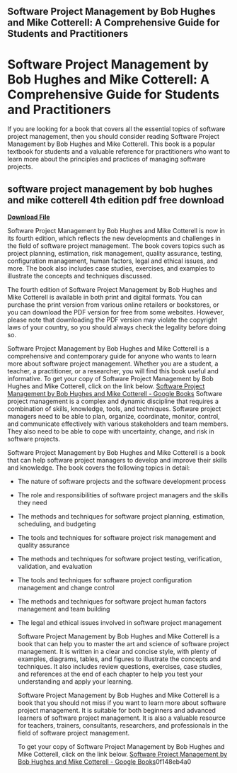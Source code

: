 ## Software Project Management by Bob Hughes and Mike Cotterell: A Comprehensive Guide for Students and Practitioners

  
# Software Project Management by Bob Hughes and Mike Cotterell: A Comprehensive Guide for Students and Practitioners
 
If you are looking for a book that covers all the essential topics of software project management, then you should consider reading Software Project Management by Bob Hughes and Mike Cotterell. This book is a popular textbook for students and a valuable reference for practitioners who want to learn more about the principles and practices of managing software projects.
 
## software project management by bob hughes and mike cotterell 4th edition pdf free download


[**Download File**](https://walllowcopo.blogspot.com/?download=2tMluX)

 
Software Project Management by Bob Hughes and Mike Cotterell is now in its fourth edition, which reflects the new developments and challenges in the field of software project management. The book covers topics such as project planning, estimation, risk management, quality assurance, testing, configuration management, human factors, legal and ethical issues, and more. The book also includes case studies, exercises, and examples to illustrate the concepts and techniques discussed.
 
The fourth edition of Software Project Management by Bob Hughes and Mike Cotterell is available in both print and digital formats. You can purchase the print version from various online retailers or bookstores, or you can download the PDF version for free from some websites. However, please note that downloading the PDF version may violate the copyright laws of your country, so you should always check the legality before doing so.
 
Software Project Management by Bob Hughes and Mike Cotterell is a comprehensive and contemporary guide for anyone who wants to learn more about software project management. Whether you are a student, a teacher, a practitioner, or a researcher, you will find this book useful and informative. To get your copy of Software Project Management by Bob Hughes and Mike Cotterell, click on the link below.
 [Software Project Management by Bob Hughes and Mike Cotterell - Google Books](https://books.google.com/books/about/Software_Project_Management.html?id=ogT_PwAACAAJ)
Software project management is a complex and dynamic discipline that requires a combination of skills, knowledge, tools, and techniques. Software project managers need to be able to plan, organize, coordinate, monitor, control, and communicate effectively with various stakeholders and team members. They also need to be able to cope with uncertainty, change, and risk in software projects.
 
Software Project Management by Bob Hughes and Mike Cotterell is a book that can help software project managers to develop and improve their skills and knowledge. The book covers the following topics in detail:
 
- The nature of software projects and the software development process
- The role and responsibilities of software project managers and the skills they need
- The methods and techniques for software project planning, estimation, scheduling, and budgeting
- The tools and techniques for software project risk management and quality assurance
- The methods and techniques for software project testing, verification, validation, and evaluation
- The tools and techniques for software project configuration management and change control
- The methods and techniques for software project human factors management and team building
- The legal and ethical issues involved in software project management

    Software Project Management by Bob Hughes and Mike Cotterell is a book that can help you to master the art and science of software project management. It is written in a clear and concise style, with plenty of examples, diagrams, tables, and figures to illustrate the concepts and techniques. It also includes review questions, exercises, case studies, and references at the end of each chapter to help you test your understanding and apply your learning.

    Software Project Management by Bob Hughes and Mike Cotterell is a book that you should not miss if you want to learn more about software project management. It is suitable for both beginners and advanced learners of software project management. It is also a valuable resource for teachers, trainers, consultants, researchers, and professionals in the field of software project management.

    To get your copy of Software Project Management by Bob Hughes and Mike Cotterell, click on the link below.
[Software Project Management by Bob Hughes and Mike Cotterell - Google Books](https://books.google.com/books/about/Software_Project_Management.html?id=ogT_PwAACAAJ)0f148eb4a0
